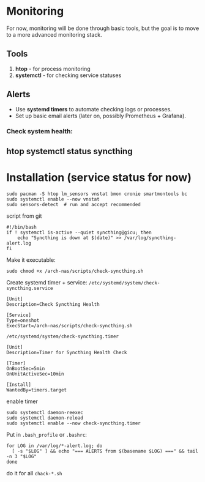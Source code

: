 # Monitoring

For now, monitoring will be done through basic tools, but the goal is to move to a more advanced monitoring stack.

## Tools
1. **htop** - for process monitoring
2. **systemctl** - for checking service statuses

## Alerts
- Use **systemd timers** to automate checking logs or processes.
- Set up basic email alerts (later on, possibly Prometheus + Grafana).

### Check system health:
htop
systemctl status syncthing
---
# Installation (service status for now)
```
sudo pacman -S htop lm_sensors vnstat bmon cronie smartmontools bc
sudo systemctl enable --now vnstat
sudo sensors-detect  # run and accept recommended
```
script from git
```
#!/bin/bash
if ! systemctl is-active --quiet syncthing@gicu; then
    echo "Syncthing is down at $(date)" >> /var/log/syncthing-alert.log
fi
```
Make it executable:
```
sudo chmod +x /arch-nas/scripts/check-syncthing.sh
```
Create systemd timer + service:
`/etc/systemd/system/check-syncthing.service`
```
[Unit]
Description=Check Syncthing Health

[Service]
Type=oneshot
ExecStart=/arch-nas/scripts/check-syncthing.sh
```
`/etc/systemd/system/check-syncthing.timer`
```
[Unit]
Description=Timer for Syncthing Health Check

[Timer]
OnBootSec=5min
OnUnitActiveSec=10min

[Install]
WantedBy=timers.target
```
enable timer 
```
sudo systemctl daemon-reexec
sudo systemctl daemon-reload
sudo systemctl enable --now check-syncthing.timer
```
Put in `.bash_profile` or `.bashrc`:
```
for LOG in /var/log/*-alert.log; do
  [ -s "$LOG" ] && echo "=== ALERTS from $(basename $LOG) ===" && tail -n 3 "$LOG"
done
```
do it for all `chack-*.sh`
